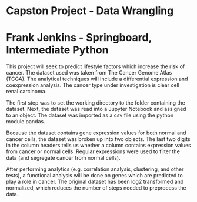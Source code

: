 # Capston Project - Data Wrangling
# Frank Jenkins - Springboard, Intermediate Python

This project will seek to predict lifestyle factors which increase the risk of cancer. The dataset used was taken from The Cancer 
Genome Atlas (TCGA). The analytical techniques will include a differential expression and coexpression analysis. The cancer type under investigation is clear cell renal carcinoma.

The first step was to set the working directory to the folder containing the dataset. Next, the dataset was read into a Jupyter 
Notebook and assigned to an object. The dataset was imported as a csv file using the python module pandas. 

Because the dataset contains gene expression values for both normal and cancer cells, the dataset was broken up into two objects. 
The last two digits in the column headers tells us whether a column contains expression values from cancer or normal cells.
Regular expressions were used to filter the data (and segregate cancer from normal cells).

After performing analytics (e.g. correlation analysis, clustering, and other tests), a functional analysis will be done on genes 
which are predicted to play a role in cancer. The original dataset has been log2 transformed and normalized, which reduces the 
number of steps needed to preprocess the data. 
